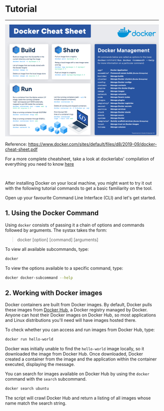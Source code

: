 # Tutorial

---

![](static/docker-cheatsheet.PNG)

Reference: https://www.docker.com/sites/default/files/d8/2019-09/docker-cheat-sheet.pdf

For a more complete cheatsheet, take a look at dockerlabs' compilation of everything you need to know [here](https://dockerlabs.collabnix.com/docker/cheatsheet/)

<br>

After installing Docker on your local machine, you might want to try it out with the following tutorial commands to get a basic familiarity on the tool.

Open up your favourite Command Line Interface (CLI) and let's get started.


## 1. Using the Docker Command
Using `docker` consists of passing it a chain of options and commands followed by arguments. The systax takes the form:
> docker [option] [command] [arguments]

To view all available subcommands, type:
```bash 
docker
```

To view the options available to a specific command, type:
```bash
docker docker-subcommand --help
```

## 2. Working with Docker images
Docker containers are built from Docker images. By default, Docker pulls these images from [Docker Hub](https://hub.docker.com/), a Docker registry managed by Docker. Anyone can host their Docker images on Docker Hub, so most applications and Linux distributions you'll need will have images hosted there. 

To check whether you can access and run images from Docker Hub, type:
```bash
docker run hello-world
```

Docker was initially unable to find the `hello-world` image locally, so it downloaded the image from Docker Hub. Once downloaded, Docker created a container from the image and the application within the container executed, displaying the message.

You can search for images available on Docker Hub by using the `docker` command with the `search` subcommand.
```bash
docker search ubuntu
```

The script will crawl Docker Hub and return a listing of all images whose name match the search string. 